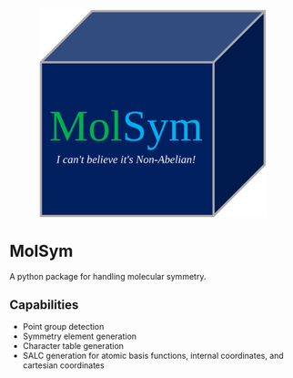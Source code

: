 <p align="center">
  <img src="molsym.png" width="400" alt=""/>
</p>

# MolSym
A python package for handling molecular symmetry.


## Capabilities
- Point group detection
- Symmetry element generation
- Character table generation
- SALC generation for atomic basis functions, internal coordinates, and cartesian coordinates
